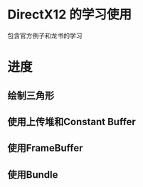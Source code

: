 # DirectX12 的学习使用

包含官方例子和龙书的学习

# 进度

## 绘制三角形
## 使用上传堆和Constant Buffer
## 使用FrameBuffer
## 使用Bundle